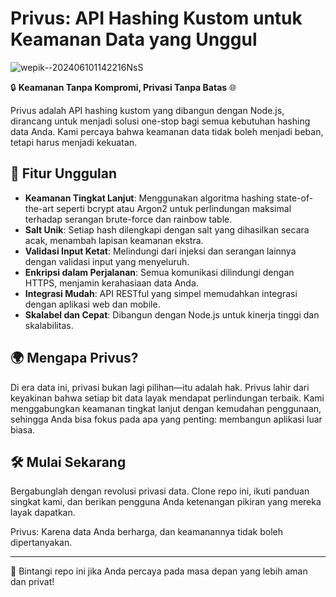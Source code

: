 # Privus: API Hashing Kustom untuk Keamanan Data yang Unggul

![wepik--202406101142216NsS](https://github.com/akufikri/privus/assets/108182945/b157fefd-f428-4ffd-9c47-8aecab947a4a)


🔒 **Keamanan Tanpa Kompromi, Privasi Tanpa Batas** 🌐

Privus adalah API hashing kustom yang dibangun dengan Node.js, dirancang untuk menjadi solusi one-stop bagi semua kebutuhan hashing data Anda. Kami percaya bahwa keamanan data tidak boleh menjadi beban, tetapi harus menjadi kekuatan.

## 🚀 Fitur Unggulan

- **Keamanan Tingkat Lanjut**: Menggunakan algoritma hashing state-of-the-art seperti bcrypt atau Argon2 untuk perlindungan maksimal terhadap serangan brute-force dan rainbow table.
- **Salt Unik**: Setiap hash dilengkapi dengan salt yang dihasilkan secara acak, menambah lapisan keamanan ekstra.
- **Validasi Input Ketat**: Melindungi dari injeksi dan serangan lainnya dengan validasi input yang menyeluruh.
- **Enkripsi dalam Perjalanan**: Semua komunikasi dilindungi dengan HTTPS, menjamin kerahasiaan data Anda.
- **Integrasi Mudah**: API RESTful yang simpel memudahkan integrasi dengan aplikasi web dan mobile.
- **Skalabel dan Cepat**: Dibangun dengan Node.js untuk kinerja tinggi dan skalabilitas.

## 🌍 Mengapa Privus?

Di era data ini, privasi bukan lagi pilihan—itu adalah hak. Privus lahir dari keyakinan bahwa setiap bit data layak mendapat perlindungan terbaik. Kami menggabungkan keamanan tingkat lanjut dengan kemudahan penggunaan, sehingga Anda bisa fokus pada apa yang penting: membangun aplikasi luar biasa.

## 🛠️ Mulai Sekarang

Bergabunglah dengan revolusi privasi data. Clone repo ini, ikuti panduan singkat kami, dan berikan pengguna Anda ketenangan pikiran yang mereka layak dapatkan.

Privus: Karena data Anda berharga, dan keamanannya tidak boleh dipertanyakan.

---

🌟 Bintangi repo ini jika Anda percaya pada masa depan yang lebih aman dan privat!
